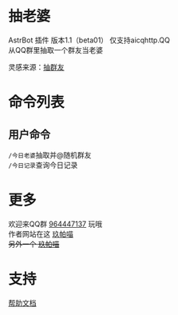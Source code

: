 # 抽老婆
AstrBot 插件
版本1.1（beta01）
仅支持aicqhttp.QQ  
从QQ群里抽取一个群友当老婆

灵感来源：[抽群友](https://github.com/tenno1174/astrbot-plugin-chouqunyou)
# 命令列表
## 用户命令
`/今日老婆`抽取并@随机群友  
`/今日记录`查询今日记录  
# 更多
欢迎来QQ群 <u>[964447137](https://qm.qq.com/q/WzQsmjbN0A)</u> 玩哦  
作者网站在这 <u>[玖帕喵](https://jupamiao.asia)</u>  
~~另外一个 <u>[玖帕喵](https://jupamiao.github.io)</u>~~
# 支持

[帮助文档](https://astrbot.app)
